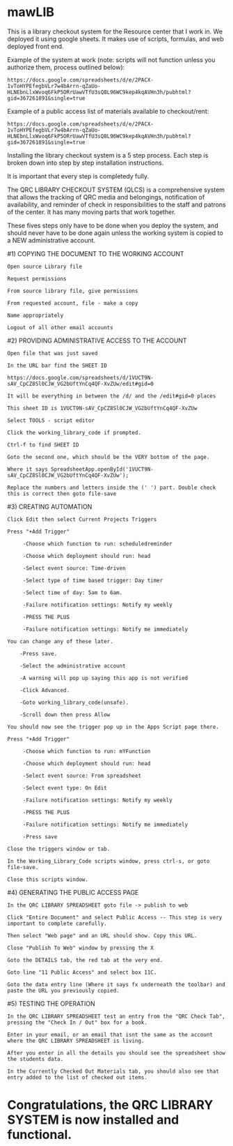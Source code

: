 # mawLIB

This is a library checkout system for the Resource center that I work in. We deployed it using google sheets. It makes use of scripts, formulas, and web deployed front end. 

Example of the system at work (note: scripts will not function unless you authorize them, process outlined below): 

	https://docs.google.com/spreadsheets/d/e/2PACX-1vToHYPEfegbVLr7w4bArrn-qZaUo-HLNEbnLlxWvoq6FkP5ORrUawVTfU3sQ8L96WC9kep4kqAVHn3h/pubhtml?gid=367261891&single=true

Example of a public access list of materials available to checkout/rent: 

	https://docs.google.com/spreadsheets/d/e/2PACX-1vToHYPEfegbVLr7w4bArrn-qZaUo-HLNEbnLlxWvoq6FkP5ORrUawVTfU3sQ8L96WC9kep4kqAVHn3h/pubhtml?gid=367261891&single=true

Installing the library checkout system is a 5 step process. Each step is broken down into step by step installation instructions. 

It is important that every step is completedy fully. 

The QRC LIBRARY CHECKOUT SYSTEM (QLCS) is a comprehensive system that allows the tracking of QRC media and belongings, notification of availability, and reminder of check in responsibilities to the staff and patrons of the center. It has many moving parts that work together. 

These fives steps only have to be done when you deploy the system, and should never have to be done again unless the working system is copied to a NEW administrative account.



#1) COPYING THE DOCUMENT TO THE WORKING ACCOUNT

	Open source Library file

	Request permissions

	From source library file, give permissions

	From requested account, file - make a copy

	Name appropriately

	Logout of all other email accounts



#2) PROVIDING ADMINISTRATIVE ACCESS TO THE ACCOUNT

	Open file that was just saved

	In the URL bar find the SHEET ID

	https://docs.google.com/spreadsheets/d/1VUCT9N-sAV_CpCZ8Sl0CJW_VG2bUftYnCq4QF-XvZUw/edit#gid=0

	It will be everything in between the /d/ and the /edit#gid=0 places

	This sheet ID is 1VUCT9N-sAV_CpCZ8Sl0CJW_VG2bUftYnCq4QF-XvZUw

	Select TOOLS - script editor

	Click the working_library_code if prompted.

	Ctrl-f to find SHEET ID

	Goto the second one, which should be the VERY bottom of the page.

	Where it says SpreadsheetApp.openById('1VUCT9N-sAV_CpCZ8Sl0CJW_VG2bUftYnCq4QF-XvZUw');

	Replace the numbers and letters inside the (' ') part. Double check this is correct then goto file-save



#3) CREATING AUTOMATION

	Click Edit then select Current Projects Triggers

	Press "+Add Trigger"

		 -Choose which function to run: scheduledreminder

		 -Choose which deployment should run: head

		 -Select event source: Time-driven

		 -Select type of time based trigger: Day timer

		 -Select time of day: 5am to 6am.

		 -Failure notification settings: Notify my weekly

		 -PRESS THE PLUS

		 -Failure notification settings: Notify me immediately

	You can change any of these later.

		-Press save.

		-Select the administrative account

		-A warning will pop up saying this app is not verified

		-Click Advanced.

		-Goto working_library_code(unsafe).

		-Scroll down then press Allow

	You should now see the trigger pop up in the Apps Script page there.

	Press "+Add Trigger"

		 -Choose which function to run: mYFunction

		 -Choose which deployment should run: head

		 -Select event source: From spreadsheet

		 -Select event type: On Edit

		 -Failure notification settings: Notify my weekly

		 -PRESS THE PLUS

		 -Failure notification settings: Notify me immediately

		 -Press save

	Close the triggers window or tab.

	In the Working_Library_Code scripts window, press ctrl-s, or goto file-save.

	Close this scripts window.



#4) GENERATING THE PUBLIC ACCESS PAGE

	In the QRC LIBRARY SPREADSHEET goto file -> publish to web

	Click "Entire Document" and select Public Access -- This step is very important to complete carefully.

	Then select "Web page" and an URL should show. Copy this URL.

	Close "Publish To Web" window by pressing the X

	Goto the DETAILS tab, the red tab at the very end.

	Goto line "11 Public Access" and select box 11C.

	Goto the data entry line (Where it says fx underneath the toolbar) and paste the URL you previously copied.



#5) TESTING THE OPERATION

	In the QRC LIBRARY SPREADSHEET test an entry from the "QRC Check Tab", pressing the "Check In / Out" box for a book.

	Enter in your email, or an email that isnt the same as the account where the QRC LIBRARY SPREADSHEET is living.

	After you enter in all the details you should see the spreadsheet show the students data.

	In the Currently Checked Out Materials tab, you should also see that entry added to the list of checked out items.

# Congratulations, the QRC LIBRARY SYSTEM is now installed and functional.

